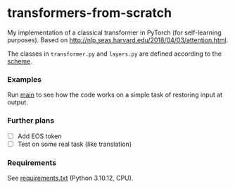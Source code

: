 # transformers-from-scratch

My implementation of a classical transformer in PyTorch (for self-learning purposes). 
Based on http://nlp.seas.harvard.edu/2018/04/03/attention.html.

The classes in `transformer.py` and `layers.py` are defined according to the 
[scheme](./architecture.png).

### Examples

Run [main](./main.py) to see how the code works on a simple task of restoring
input at output.

### Further plans

- [ ] Add EOS token
- [ ] Test on some real task (like translation)

### Requirements

See [requirements.txt](./requirements.txt) (Python 3.10.12, CPU).

